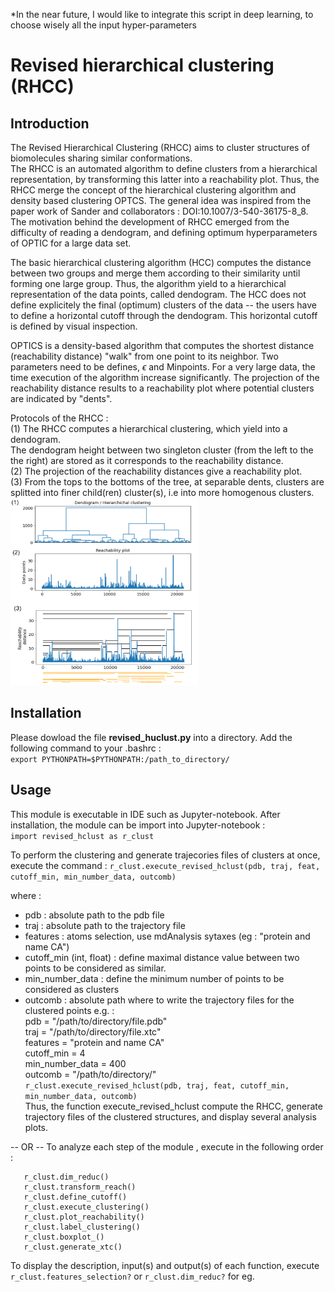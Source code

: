 *In the near future, I would like to integrate this script in deep learning, to choose wisely all the input hyper-parameters

# Revised hierarchical clustering (RHCC)
## Introduction
The Revised Hierarchical Clustering (RHCC) aims to cluster structures of biomolecules sharing similar conformations. <br>
The RHCC is an automated algorithm to define clusters from a hierarchical representation, by transforming this latter into a reachability plot.
Thus, the RHCC merge the concept of the hierarchical clustering algorithm and density based clustering OPTCS.
The general idea was inspired from the paper work of Sander and collaborators : DOI:10.1007/3-540-36175-8_8.
The motivation behind the development of RHCC emerged from the difficulty of reading a dendogram, and defining optimum hyperparameters of OPTIC for a large data set.

The basic hierarchical clustering algorithm (HCC) computes the distance between two groups and merge them according to their similarity until forming one large group.
Thus, the algorithm yield to a hierarchical representation of the data points, called dendogram.
The HCC does not define explicitely the final (optimum) clusters of the data -- the users have to define a horizontal cutoff through the dendogram.
This horizontal cutoff is defined by visual inspection.

OPTICS is a density-based algorithm that computes the shortest distance (reachability distance) "walk" from one point to its neighbor. Two parameters need to be defines, $\epsilon$ and Minpoints.
For a very large data, the time execution of the algorithm increase significantly.
The projection of the reachability distance results to a reachability plot where potential clusters are indicated by "dents". 

Protocols of the RHCC :<br>
(1) The RHCC computes a hierarchical clustering, which yield into a dendogram. <br>
The dendogram height between two singleton cluster (from the left to the the right) are stored as it corresponds to the reachability distance.<br>
(2) The projection of the reachability distances give a reachability plot.<br>
(3) From the tops to the bottoms of the tree, at separable dents, clusters are splitted into finer child(ren) cluster(s), i.e into more homogenous clusters.<br>
<img src="images/reachability_plot_0.png" width="300" >


## Installation
Please dowload the file **revised_huclust.py** into a directory.
Add the following command to your .bashrc : <br>
`export PYTHONPATH=$PYTHONPATH:/path_to_directory/`

## Usage
This module is executable in IDE such as Jupyter-notebook.
After installation, the module can be import into Jupyter-notebook : <br>
`import revised_hclust as r_clust`

To perform the clustering and generate trajecories files of clusters at once, execute the command :
`r_clust.execute_revised_hclust(pdb, traj, feat, cutoff_min, min_number_data, outcomb)`

where : <br>
- pdb : absolute path to the pdb file
- traj : absolute path to the trajectory file
- features : atoms selection, use mdAnalysis sytaxes (eg : "protein and name CA")
- cutoff_min (int, float) :  define maximal distance value between two points to be considered as similar.
- min_number_data : define the minimum number of points to be considered as clusters
- outcomb : absolute path where to write the trajectory files for the clustered points
e.g. : <br>
pdb  = "/path/to/directory/file.pdb" <br>
traj = "/path/to/directory/file.xtc" <br>
features   = "protein and name CA" <br>
cutoff_min = 4 <br>
min_number_data = 400 <br>
outcomb = "/path/to/directory/" <br>
`r_clust.execute_revised_hclust(pdb, traj, feat, cutoff_min, min_number_data, outcomb)` <br>
Thus, the function execute_revised_hclust compute the RHCC, generate trajectory files of the clustered structures, and display several analysis plots.

-- OR --
To analyze each step of the module , execute in the following order : <br>
```r_clust.features_selection()
   r_clust.dim_reduc()
   r_clust.transform_reach()
   r_clust.define_cutoff()
   r_clust.execute_clustering()
   r_clust.plot_reachability()
   r_clust.label_clustering()
   r_clust.boxplot_()
   r_clust.generate_xtc()
```

To display the description, input(s) and output(s) of each function, execute `r_clust.features_selection?` or `r_clust.dim_reduc?` for eg.
















